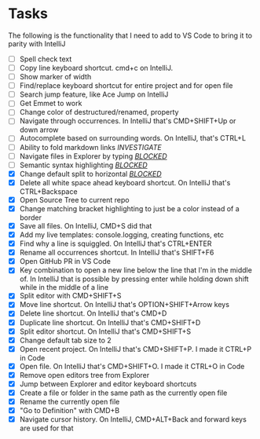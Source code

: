 # Tasks

The following is the functionality that I need to add to VS Code to bring it to parity with IntelliJ

- [ ] Spell check text
- [ ] Copy line keyboard shortcut. cmd+c on IntelliJ.
- [ ] Show marker of width
- [ ] Find/replace keyboard shortcut for entire project and for open file
- [ ] Search jump feature, like Ace Jump on IntelliJ
- [ ] Get Emmet to work
- [ ] Change color of destructured/renamed, property
- [ ] Navigate through occurrences. In IntelliJ that's CMD+SHIFT+Up or down arrow
- [ ] Autocomplete based on surrounding words. On IntelliJ, that's CTRL+L
- [ ] Ability to fold markdown links *INVESTIGATE*
- [ ] Navigate files in Explorer by typing [*BLOCKED*](https://github.com/Microsoft/vscode/issues/33109)
- [ ] Semantic syntax highlighting [*BLOCKED*](https://github.com/Microsoft/vscode/issues/585)
- [X] Change default split to horizontal [*BLOCKED*](https://github.com/Microsoft/vscode/issues/33102)
- [X] Delete all white space ahead keyboard shortcut. On IntelliJ that's CTRL+Backspace
- [X] Open Source Tree to current repo
- [X] Change matching bracket highlighting to just be a color instead of a border
- [X] Save all files. On IntelliJ, CMD+S did that
- [X] Add my live templates: console.logging, creating functions, etc
- [X] Find why a line is squiggled. On IntelliJ that's CTRL+ENTER
- [X] Rename all occurrences shortcut. In IntelliJ that's SHIFT+F6
- [X] Open GitHub PR in VS Code
- [X] Key combination to open a new line below the line that I'm in the middle of. In IntelliJ that is possible by pressing enter while holding down shift while in the middle of a line
- [X] Split editor with CMD+SHIFT+S
- [X] Move line shortcut. On IntelliJ that's OPTION+SHIFT+Arrow keys
- [X] Delete line shortcut. On IntelliJ that's CMD+D
- [X] Duplicate line shortcut. On IntelliJ that's CMD+SHIFT+D
- [X] Split editor shortcut. On IntelliJ that's CMD+SHIFT+S
- [X] Change default tab size to 2
- [X] Open recent project. On IntelliJ that's CMD+SHIFT+P. I made it CTRL+P in Code
- [X] Open file. On IntelliJ that's CMD+SHIFT+O. I made it CTRL+O in Code
- [X] Remove open editors tree from Explorer
- [X] Jump between Explorer and editor keyboard shortcuts
- [X] Create a file or folder in the same path as the currently open file
- [X] Rename the currently open file
- [X] "Go to Definition" with CMD+B
- [X] Navigate cursor history. On IntelliJ, CMD+ALT+Back and forward keys are used for that